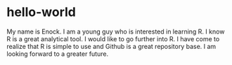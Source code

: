 # hello-world
My name is Enock.
I am a young guy who is interested in learning R.
I know R is a great analytical tool.
I would like to go further into R.
I have come to realize that R is simple to use and Github is a great repository base.
I am looking forward to a greater future.
